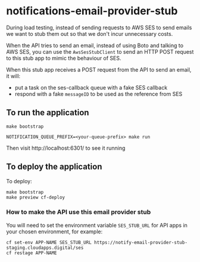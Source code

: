 # notifications-email-provider-stub

During load testing, instead of sending requests to AWS SES to send emails we want to stub them out so that we don't incur unnecessary costs.

When the API tries to send an email, instead of using Boto and talking to AWS SES, you can use the `AwsSesStubClient` to send an HTTP POST request to this stub app to mimic the behaviour of SES.

When this stub app receives a POST request from the API to send an email, it will:

- put a task on the ses-callback queue with a fake SES callback
- respond with a fake `messageID` to be used as the reference from SES

## To run the application

```
make bootstrap

NOTIFICATION_QUEUE_PREFIX=<your-queue-prefix> make run
```
Then visit http://localhost:6301/ to see it running

## To deploy the application

To deploy:

```
make bootstrap
make preview cf-deploy
```

### How to make the API use this email provider stub

You will need to set the environment variable `SES_STUB_URL` for API apps in your chosen environment, for example:

```
cf set-env APP-NAME SES_STUB_URL https://notify-email-provider-stub-staging.cloudapps.digital/ses
cf restage APP-NAME
```
